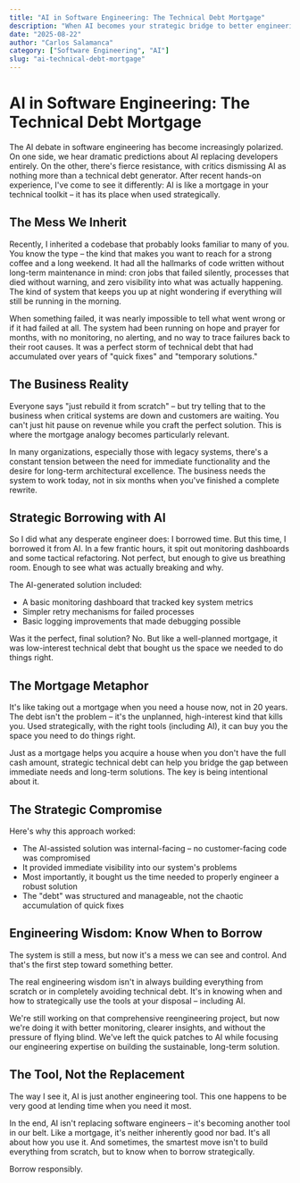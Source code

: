 ```yaml
---
title: "AI in Software Engineering: The Technical Debt Mortgage"
description: "When AI becomes your strategic bridge to better engineering"
date: "2025-08-22"
author: "Carlos Salamanca"
category: ["Software Engineering", "AI"]
slug: "ai-technical-debt-mortgage"
---
```


# AI in Software Engineering: The Technical Debt Mortgage

The AI debate in software engineering has become increasingly polarized. On one side, we hear dramatic predictions about AI replacing developers entirely. On the other, there's fierce resistance, with critics dismissing AI as nothing more than a technical debt generator. After recent hands-on experience, I've come to see it differently: AI is like a mortgage in your technical toolkit – it has its place when used strategically.

## The Mess We Inherit

Recently, I inherited a codebase that probably looks familiar to many of you. You know the type – the kind that makes you want to reach for a strong coffee and a long weekend. It had all the hallmarks of code written without long-term maintenance in mind: cron jobs that failed silently, processes that died without warning, and zero visibility into what was actually happening. The kind of system that keeps you up at night wondering if everything will still be running in the morning.

When something failed, it was nearly impossible to tell what went wrong or if it had failed at all. The system had been running on hope and prayer for months, with no monitoring, no alerting, and no way to trace failures back to their root causes. It was a perfect storm of technical debt that had accumulated over years of "quick fixes" and "temporary solutions."

## The Business Reality

Everyone says "just rebuild it from scratch" – but try telling that to the business when critical systems are down and customers are waiting. You can't just hit pause on revenue while you craft the perfect solution. This is where the mortgage analogy becomes particularly relevant.

In many organizations, especially those with legacy systems, there's a constant tension between the need for immediate functionality and the desire for long-term architectural excellence. The business needs the system to work today, not in six months when you've finished a complete rewrite.

## Strategic Borrowing with AI

So I did what any desperate engineer does: I borrowed time. But this time, I borrowed it from AI. In a few frantic hours, it spit out monitoring dashboards and some tactical refactoring. Not perfect, but enough to give us breathing room. Enough to see what was actually breaking and why.

The AI-generated solution included:
- A basic monitoring dashboard that tracked key system metrics
- Simpler retry mechanisms for failed processes
- Basic logging improvements that made debugging possible

Was it the perfect, final solution? No. But like a well-planned mortgage, it was low-interest technical debt that bought us the space we needed to do things right.

## The Mortgage Metaphor

It's like taking out a mortgage when you need a house now, not in 20 years. The debt isn't the problem – it's the unplanned, high-interest kind that kills you. Used strategically, with the right tools (including AI), it can buy you the space you need to do things right.

Just as a mortgage helps you acquire a house when you don't have the full cash amount, strategic technical debt can help you bridge the gap between immediate needs and long-term solutions. The key is being intentional about it.

## The Strategic Compromise

Here's why this approach worked:
- The AI-assisted solution was internal-facing – no customer-facing code was compromised
- It provided immediate visibility into our system's problems
- Most importantly, it bought us the time needed to properly engineer a robust solution
- The "debt" was structured and manageable, not the chaotic accumulation of quick fixes

## Engineering Wisdom: Know When to Borrow

The system is still a mess, but now it's a mess we can see and control. And that's the first step toward something better.

The real engineering wisdom isn't in always building everything from scratch or in completely avoiding technical debt. It's in knowing when and how to strategically use the tools at your disposal – including AI.

We're still working on that comprehensive reengineering project, but now we're doing it with better monitoring, clearer insights, and without the pressure of flying blind. We've left the quick patches to AI while focusing our engineering expertise on building the sustainable, long-term solution.

## The Tool, Not the Replacement

The way I see it, AI is just another engineering tool. This one happens to be very good at lending time when you need it most.

In the end, AI isn't replacing software engineers – it's becoming another tool in our belt. Like a mortgage, it's neither inherently good nor bad. It's all about how you use it. And sometimes, the smartest move isn't to build everything from scratch, but to know when to borrow strategically.

Borrow responsibly.
